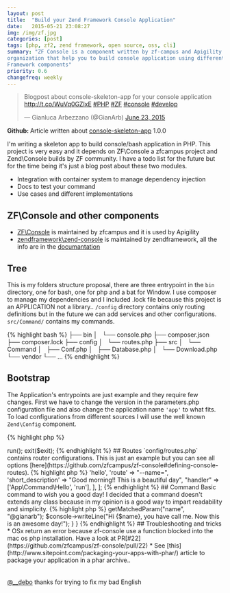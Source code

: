 ```yaml
---
layout: post
title:  "Build your Zend Framework Console Application"
date:   2015-05-21 23:08:27
img: /img/zf.jpg
categories: [post]
tags: [php, zf2, zend framework, open source, oss, cli]
summary: "ZF Console is a component written by zf-campus and Apigility
organization that help you to build console application using different Zend
Framework components"
priority: 0.6
changefreq: weekly
---
```

<blockquote class="twitter-tweet tw-align-center" lang="en"><p lang="en" dir="ltr">Blogpost about console-skeleton-app for your console application <a href="http://t.co/WuVq0GZlxE">http://t.co/WuVq0GZlxE</a> <a href="https://twitter.com/hashtag/PHP?src=hash">#PHP</a> <a href="https://twitter.com/hashtag/ZF?src=hash">#ZF</a> <a href="https://twitter.com/hashtag/console?src=hash">#console</a> <a href="https://twitter.com/hashtag/develop?src=hash">#develop</a></p>&mdash; Gianluca Arbezzano (@GianArb) <a href="https://twitter.com/GianArb/status/613292048708468736">June 23, 2015</a></blockquote>
<script async src="//platform.twitter.com/widgets.js" charset="utf-8"></script>

<div class="alert alert-success" role="alert"><strong>Github: </strong>Article written about <a target="_blank" href="https://github.com/gianarb/console-skeleton-app">console-skeleton-app</a> 1.0.0</div>

I'm writing a skeleton app to build console/bash application in PHP.
This project is very easy and it depends on ZF\Console a zfcampus project and Zend\Console builds by ZF community.
I have a todo list for the future but for the time being it's just a blog post about these two modules.

* Integration with container system to manage dependency injection
* Docs to test your command
* Use cases and different implementations

## ZF\Console and other components

* [ZF\Console](https://github.com/zfcampus/zf-console) is maintained by zfcampus and it is used by Apigility
* [zendframework\zend-console](https://github.com/zendframework/zend-console) is maintained by zendframework, all the info are in the [documantation](http://framework.zend.com/manual/current/en/modules/zend.console.introduction.html)

## Tree

This is my folders structure proposal, there are three entrypoint in the `bin` directory, one for bash, one for php and a bat for Window.
I use composer to manage my dependencies and I included .lock file because this project is an APPLICATION not a library..
`/config` directory contains only routing definitions but in the future we can add services and other configurations.
`src/Command/` contains my commands.

{% highlight bash %}
├── bin
│   └── console.php
├── composer.json
├── composer.lock
├── config
│   └── routes.php
├── src
│   └── Command
│       ├── Conf.php
│       ├── Database.php
│       └── Download.php
└── vendor
    └── ...
{% endhighlight %}

## Bootstrap

The Application's entrypoints are just example and they require few changes.
First we have to change the version in the parameters.php configuration file and also change the application name `'app'` to what fits.
To load configurations from different sources I will use the well known `Zend\Config` component.

{% highlight php %}
<?php
require __DIR__.'/../vendor/autoload.php';

use Zend\Console\Console;
use ZF\Console\Application;
use ZF\Console\Dispatcher;

$version = '0.0.1';

$application = new Application(
    'app',
    $version,
    include __DIR__ . '/../config/routes.php',
    Console::getInstance(),
    new Dispatcher()
);

$exit = $application->run();
exit($exit);
{% endhighlight %}

## Routes
`config/routes.php` contains router configurations. This is just an example but you can see all options [here](https://github.com/zfcampus/zf-console#defining-console-routes).

{% highlight php %}
<?php
return [
    [
        'name'  => 'hello',
        'route' => "--name=",
        'short_description' => "Good morning!! This is a beautiful day",
        "handler" => ['App\Command\Hello', 'run'],
    ],
];
{% endhighlight %}

## Command

Basic command to wish you a good day!
I decided that a command doesn't extends any class because in my opinion is a good way to impart readability and simplicity.

{% highlight php %}
<?php
namespace App\Command;

use ZF\Console\Route;
use Zend\Console\Adapter\AdapterInterface;

class Hello
{
    public static function run(Route $route, AdapterInterface $console)
    {
        $name = $route->getMatchedParam("name", "@gianarb");
        $console->writeLine("Hi {$name}, you have call me. Now this is an awesome day!");
    }
}
{% endhighlight %}

## Troubleshooting and tricks
* OSx return an error because zf-console use a function blocked into the mac os php installation. Have a look at  PR[#22](https://github.com/zfcampus/zf-console/pull/22)
* See [this](http://www.sitepoint.com/packaging-your-apps-with-phar/) article to package your application in a phar archive..

<br/>
<br/>
<br/>

<div class="well"><a target="_blank" href="https://twitter.com/__debo">@__debo</a> thanks for trying to fix my bad English</div>
